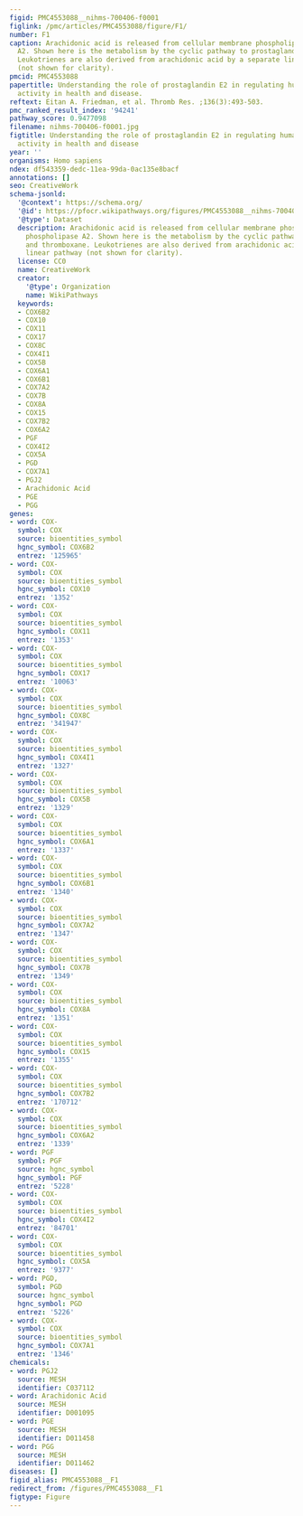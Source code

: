 ```yaml
---
figid: PMC4553088__nihms-700406-f0001
figlink: /pmc/articles/PMC4553088/figure/F1/
number: F1
caption: Arachidonic acid is released from cellular membrane phospholipids by phospholipase
  A2. Shown here is the metabolism by the cyclic pathway to prostaglandins and thromboxane.
  Leukotrienes are also derived from arachidonic acid by a separate linear pathway
  (not shown for clarity).
pmcid: PMC4553088
papertitle: Understanding the role of prostaglandin E2 in regulating human platelet
  activity in health and disease.
reftext: Eitan A. Friedman, et al. Thromb Res. ;136(3):493-503.
pmc_ranked_result_index: '94241'
pathway_score: 0.9477098
filename: nihms-700406-f0001.jpg
figtitle: Understanding the role of prostaglandin E2 in regulating human platelet
  activity in health and disease
year: ''
organisms: Homo sapiens
ndex: df543359-dedc-11ea-99da-0ac135e8bacf
annotations: []
seo: CreativeWork
schema-jsonld:
  '@context': https://schema.org/
  '@id': https://pfocr.wikipathways.org/figures/PMC4553088__nihms-700406-f0001.html
  '@type': Dataset
  description: Arachidonic acid is released from cellular membrane phospholipids by
    phospholipase A2. Shown here is the metabolism by the cyclic pathway to prostaglandins
    and thromboxane. Leukotrienes are also derived from arachidonic acid by a separate
    linear pathway (not shown for clarity).
  license: CC0
  name: CreativeWork
  creator:
    '@type': Organization
    name: WikiPathways
  keywords:
  - COX6B2
  - COX10
  - COX11
  - COX17
  - COX8C
  - COX4I1
  - COX5B
  - COX6A1
  - COX6B1
  - COX7A2
  - COX7B
  - COX8A
  - COX15
  - COX7B2
  - COX6A2
  - PGF
  - COX4I2
  - COX5A
  - PGD
  - COX7A1
  - PGJ2
  - Arachidonic Acid
  - PGE
  - PGG
genes:
- word: COX-
  symbol: COX
  source: bioentities_symbol
  hgnc_symbol: COX6B2
  entrez: '125965'
- word: COX-
  symbol: COX
  source: bioentities_symbol
  hgnc_symbol: COX10
  entrez: '1352'
- word: COX-
  symbol: COX
  source: bioentities_symbol
  hgnc_symbol: COX11
  entrez: '1353'
- word: COX-
  symbol: COX
  source: bioentities_symbol
  hgnc_symbol: COX17
  entrez: '10063'
- word: COX-
  symbol: COX
  source: bioentities_symbol
  hgnc_symbol: COX8C
  entrez: '341947'
- word: COX-
  symbol: COX
  source: bioentities_symbol
  hgnc_symbol: COX4I1
  entrez: '1327'
- word: COX-
  symbol: COX
  source: bioentities_symbol
  hgnc_symbol: COX5B
  entrez: '1329'
- word: COX-
  symbol: COX
  source: bioentities_symbol
  hgnc_symbol: COX6A1
  entrez: '1337'
- word: COX-
  symbol: COX
  source: bioentities_symbol
  hgnc_symbol: COX6B1
  entrez: '1340'
- word: COX-
  symbol: COX
  source: bioentities_symbol
  hgnc_symbol: COX7A2
  entrez: '1347'
- word: COX-
  symbol: COX
  source: bioentities_symbol
  hgnc_symbol: COX7B
  entrez: '1349'
- word: COX-
  symbol: COX
  source: bioentities_symbol
  hgnc_symbol: COX8A
  entrez: '1351'
- word: COX-
  symbol: COX
  source: bioentities_symbol
  hgnc_symbol: COX15
  entrez: '1355'
- word: COX-
  symbol: COX
  source: bioentities_symbol
  hgnc_symbol: COX7B2
  entrez: '170712'
- word: COX-
  symbol: COX
  source: bioentities_symbol
  hgnc_symbol: COX6A2
  entrez: '1339'
- word: PGF
  symbol: PGF
  source: hgnc_symbol
  hgnc_symbol: PGF
  entrez: '5228'
- word: COX-
  symbol: COX
  source: bioentities_symbol
  hgnc_symbol: COX4I2
  entrez: '84701'
- word: COX-
  symbol: COX
  source: bioentities_symbol
  hgnc_symbol: COX5A
  entrez: '9377'
- word: PGD,
  symbol: PGD
  source: hgnc_symbol
  hgnc_symbol: PGD
  entrez: '5226'
- word: COX-
  symbol: COX
  source: bioentities_symbol
  hgnc_symbol: COX7A1
  entrez: '1346'
chemicals:
- word: PGJ2
  source: MESH
  identifier: C037112
- word: Arachidonic Acid
  source: MESH
  identifier: D001095
- word: PGE
  source: MESH
  identifier: D011458
- word: PGG
  source: MESH
  identifier: D011462
diseases: []
figid_alias: PMC4553088__F1
redirect_from: /figures/PMC4553088__F1
figtype: Figure
---
```

